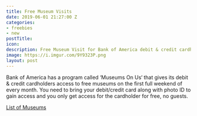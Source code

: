 ```yaml
---
title: Free Museum Visits
date: 2019-06-01 21:27:00 Z
categories:
- freebies
- new
postTitle: 
icon: 
description: Free Museum Visit for Bank of America debit & credit cardholders!
image: https://i.imgur.com/9Y9323P.png
layout: post
---
```


Bank of America has a program called ‘Museums On Us‘ that gives its debit & credit cardholders access to free museums on the first full weekend of every month. You need to bring your debit/credit card along with photo ID to gain access and you only get access for the cardholder for free, no guests.

[List of Museums](https://about.bankofamerica.com/en-us/what-guides-us/arts-and-culture/partners.html#fbid=V68mYjzzYF3)
